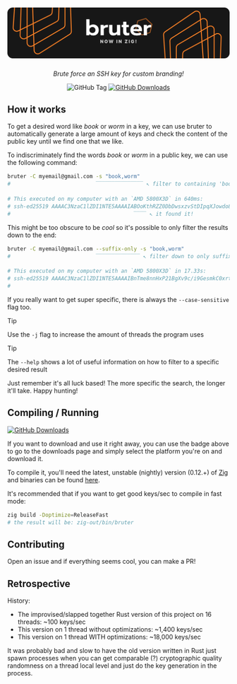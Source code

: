 # [![bruter-zig](assets/bruter.svg)](https://github.com/imkunet/bruter-zig/)
*<p align="center">Brute force an SSH key for custom branding!</p>*
<p align="center">
  <img src="https://img.shields.io/github/v/tag/imkunet/bruter-zig" alt="GitHub Tag" />
  <a href="https://github.com/imkunet/bruter-zig/releases/latest"><img src="https://img.shields.io/github/downloads/imkunet/bruter-zig/total?color=green" alt="GitHub Downloads" /></a>
</p>

## How it works
To get a desired word like *book* or *worm* in a key, we can use bruter to automatically generate
a large amount of keys and check the content of the public key until we find one that we like.

To indiscriminately find the words *book* or *worm* in a public key, we can use the following command:
```bash
bruter -C myemail@gmail.com -s "book,worm"
#                           ‾‾‾‾‾‾‾‾‾‾‾‾‾‾‾ ↖ filter to containing 'book' or 'worm'

# This executed on my computer with an `AMD 5800X3D` in 640ms:
# ssh-ed25519 AAAAC3NzaC1lZDI1NTE5AAAAIABOoKthRZZ0DbDwsxzvStDIpqXJowdo8z1/XVcdRO/+ myemail@gmail.com
#                                       ‾‾‾‾ ↖ it found it!
```

This might be too obscure to be *cool* so it's possible to only filter the results down to the end:
```bash
bruter -C myemail@gmail.com --suffix-only -s "book,worm"
#                           ‾‾‾‾‾‾‾‾‾‾‾‾‾‾ ↖ filter down to only suffixes

# This executed on my computer with an `AMD 5800X3D` in 17.33s:
# ssh-ed25519 AAAAC3NzaC1lZDI1NTE5AAAAIBnTme8nnHxP21BgXv9c/i9GesmkC0xrtAV/LF7CBOOK myemail@gmail.com
#                                                                             ‾‾‾‾ ↖ the result is at the end

```

If you really want to get super specific, there is always the `--case-sensitive` flag too.

> [!TIP]
> Use the `-j` flag to increase the amount of threads the program uses

> [!TIP]
> The `--help` shows a lot of useful information on how to filter to a specific desired result

Just remember it's all luck based! The more specific the search, the longer it'll take. Happy hunting!

## Compiling / Running
[![GitHub Downloads](https://img.shields.io/github/downloads/imkunet/bruter-zig/total?color=green)](https://github.com/imkunet/bruter-zig/releases/latest)

If you want to download and use it right away, you can use the badge above to go to the downloads page
and simply select the platform you're on and download it.

To compile it, you'll need the latest, unstable (nightly) version (0.12.+) of [Zig](https://github.com/ziglang/zig) and binaries can be found [here](https://ziglang.org/download/).

It's recommended that if you want to get good keys/sec to compile in fast mode:
```bash
zig build -Doptimize=ReleaseFast
# the result will be: zig-out/bin/bruter
```

## Contributing
Open an issue and if everything seems cool, you can make a PR!

## Retrospective
History:
- The improvised/slapped together Rust version of this project on 16 threads: ~100 keys/sec
- This version on 1 thread without optimizations: ~1,400 keys/sec
- This version on 1 thread WITH optimizations: ~18,000 keys/sec

It was probably bad and slow to have the old version written in Rust just spawn processes
when you can get comparable (?) cryptographic quality randomness on a thread local level and
just do the key generation in the process.
